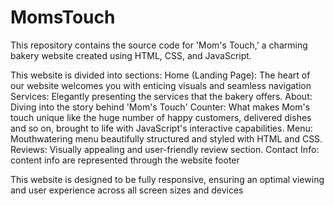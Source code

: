 # MomsTouch
This repository contains the source code for 'Mom's Touch,' a charming bakery website created using HTML, CSS, and JavaScript.

This website is divided into sections: 
Home (Landing Page): The heart of our website welcomes you with enticing visuals and seamless navigation
Services: Elegantly presenting the services that the bakery offers.
About: Diving into the story behind 'Mom's Touch'
Counter: What makes Mom's touch unique like the huge number of happy customers, delivered dishes and so on, brought to life with JavaScript's interactive capabilities.
Menu: Mouthwatering menu beautifully structured and styled with HTML and CSS.
Reviews: Visually appealing and user-friendly review section.
Contact Info: content info are represented through the website footer 

This website is designed to be fully responsive, ensuring an optimal viewing and user experience across all screen sizes and devices






